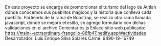 En este proyecto se encarga de promorcionar el turismo del lago de Atitlan dónde conocemos sus pueblitos mágicos y la historia que conlleva cada pueblito.
Partiendo de la rama de Boostrap, se realizo otra rama llamada javascript, dónde se mejoro el estilo, se agrego formulario con dichas validaciones en el archivo Comentarios.js
Enlace sitio web publicado: https://main--extraordinary-frangollo-86fb47.netlify.app/#actividades
Desarrollador: Luis Enrique Silva Solares
Carné: 9490-19-16749
